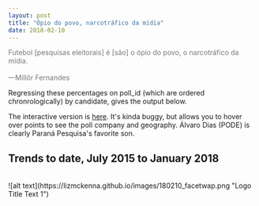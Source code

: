 ```yaml
---
layout: post
title: "Ópio do povo, narcotráfico da mídia"
date: 2018-02-10
---
```

<p><font color="#787878">Futebol [pesquisas eleitorais] é [são] o ópio do povo, o narcotráfico da mídia. <br>
		<br>
		—Millôr Fernandes</p>
		</font>
<p> Regressing these percentages on poll_id (which are ordered chronrologically) by candidate, gives the output below.</p>
<p> The interactive version is <a href="http://rpubs.com/lizmckenna/359463">here</a>. It's kinda buggy, but allows you to hover over points to see the poll company and geography. Álvaro Dias (PODE) is clearly Paraná Pesquisa's favorite son.</p>
<h2> Trends to date, July 2015 to January 2018 </h2>
<br>
 ![alt text](https://lizmckenna.github.io/images/180210_facetwap.png "Logo Title Text 1")
 <br>
